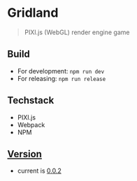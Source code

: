 # Gridland
> PIXI.js (WebGL) render engine game

## Build

- For development: `npm run dev`
- For releasing: `npm run release`

## Techstack

- PIXI.js
- Webpack
- NPM

## [Version](doc/version.md)

- current is [0.0.2](doc/version.md#001)
